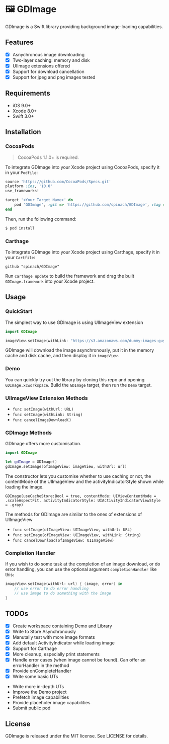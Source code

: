 # 🖼 GDImage

GDImage is a Swift library providing background image-loading capabilities.

## Features

- [x] Asnychronous image downloading
- [x] Two-layer caching: memory and disk
- [x] UIImage extensions offered
- [x] Support for download cancellation 
- [x] Support for jpeg and png images tested

## Requirements

- iOS 9.0+
- Xcode 8.0+
- Swift 3.0+

## Installation

### CocoaPods

> CocoaPods 1.1.0+ is required.

To integrate GDImage into your Xcode project using CocoaPods, specify it in your `Podfile`:

```ruby
source 'https://github.com/CocoaPods/Specs.git'
platform :ios, '10.0'
use_frameworks!

target '<Your Target Name>' do
    pod 'GDImage', :git => 'https://github.com/spinach/GDImage', :tag => '1.0.6'
end
```

Then, run the following command:

```bash
$ pod install
```

### Carthage


To integrate GDImage into your Xcode project using Carthage, specify it in your `Cartfile`:

```ogdl
github "spinach/GDImage"
```

Run `carthage update` to build the framework and drag the built `GDImage.framework` into your Xcode project.


## Usage

### QuickStart

The simplest way to use GDImage is using UIImageView extension

```swift
import GDImage

imageView.setImage(withLink: "https://s3.amazonaws.com/dummy-images-guy/algolia-logo.jpg")
```
GDImage will download the image asynchronously, put it in the memory cache and disk cache, and then display it in `imageView`.

### Demo
You can quickly try out the library by cloning this repo and opening `GDImage.xcworkspace`. Build the `GDImage` target, then run the `Demo` target.

### UIImageView Extension Methods

- `func setImage(withUrl: URL)`
- `func setImage(withLink: String)`
- `func cancelImageDownload()`

### GDImage Methods

GDImage offers more customisation.

```swift
import GDImage

let gdImage = GDImage()
gdImage.setImage(ofImageView: imageView, withUrl: url)

```
The constructor lets you customise whether to use caching or not, the contentMode of the UIImageView and the activityIndicatorStyle shown while loading the image.

`GDImage(useCacheStore:Bool = true, contentMode: UIViewContentMode = .scaleAspectFit, activityIndicatorStyle: UIActivityIndicatorViewStyle = .gray)`

The methods for GDImage are similar to the ones of extensions of UIImageView

- `func setImage(ofImageView: UIImageView, withUrl: URL)`
- `func setImage(ofImageView: UIImageView, withLink: String)`
- `func cancelDownload(ofImageView: UIImageView)`

### Completion Handler
If you wish to do some task at the completion of an image download, or do error handling, you can use the optional argument `completionHandler` like this:

```swift
imageView.setImage(withUrl: url) { (image, error) in
    // use error to do error handling
    // use image to do something with the image
}

```

## TODOs
- [x] Create workspace containing Demo and Library
- [x] Write to Store Asynchronously
- [x] Manutally test with more image formats
- [x] Add default ActivityIndicator while loading image
- [x] Support for Carthage
- [x] More cleanup, especially print statements
- [x] Handle error cases (when image cannot be found). Can offer an errorHandler in the method
- [x] Provide onCompleteHandler
- [x] Write some basic UTs
- Write more in-depth UTs
- Improve the Demo project
- Prefetch image capabilities
- Provide placeholer image capabilities
- Submit public pod

## License

GDImage is released under the MIT license. See LICENSE for details.

